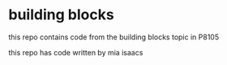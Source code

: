 # building blocks

this repo contains code from the building blocks topic in P8105

this repo has code written by mia isaacs